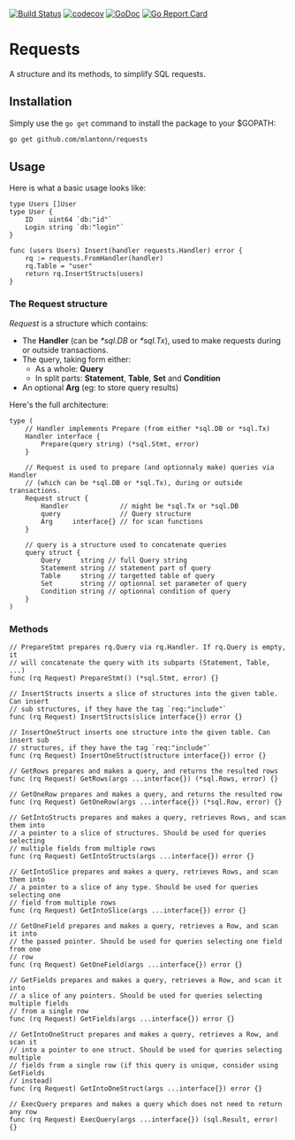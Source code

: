 [![Build Status](https://travis-ci.org/mlantonn/requests.svg?branch=master)](https://travis-ci.org/mlantonn/requests) [![codecov](https://codecov.io/gh/mlantonn/requests/branch/master/graph/badge.svg)](https://codecov.io/gh/mlantonn/requests) [![GoDoc](https://img.shields.io/badge/godoc-reference-blue.svg)](https://godoc.org/github.com/mlantonn/requests) [![Go Report Card](https://goreportcard.com/badge/github.com/mlantonn/requests)](https://goreportcard.com/report/github.com/mlantonn/requests)

# Requests

A structure and its methods, to simplify SQL requests.

## Installation

Simply use the `go get` command to install the package to your \$GOPATH:

```sh
go get github.com/mlantonn/requests
```

## Usage

Here is what a basic usage looks like:

```Golang
type Users []User
type User {
    ID    uint64 `db:"id"`
    Login string `db:"login"`
}

func (users Users) Insert(handler requests.Handler) error {
    rq := requests.FromHandler(handler)
    rq.Table = "user"
    return rq.InsertStructs(users)
}
```

### The Request structure

_Request_ is a structure which contains:

- The **Handler** (can be _\*sql.DB_ or _\*sql.Tx_), used to make requests during or outside transactions.
- The query, taking form either:
  - As a whole: **Query**
  - In split parts: **Statement**, **Table**, **Set** and **Condition**
- An optional **Arg** (eg: to store query results)

Here's the full architecture:

```Golang
type (
    // Handler implements Prepare (from either *sql.DB or *sql.Tx)
    Handler interface {
        Prepare(query string) (*sql.Stmt, error)
    }

    // Request is used to prepare (and optionnaly make) queries via Handler
    // (which can be *sql.DB or *sql.Tx), during or outside transactions.
    Request struct {
        Handler             // might be *sql.Tx or *sql.DB
        query               // Query structure
        Arg     interface{} // for scan functions
    }

    // query is a structure used to concatenate queries
    query struct {
        Query     string // full Query string
        Statement string // statement part of query
        Table     string // targetted table of query
        Set       string // optionnal set parameter of query
        Condition string // optionnal condition of query
    }
)
```

### Methods

```Golang
// PrepareStmt prepares rq.Query via rq.Handler. If rq.Query is empty, it
// will concatenate the query with its subparts (Statement, Table, ...)
func (rq Request) PrepareStmt() (*sql.Stmt, error) {}

// InsertStructs inserts a slice of structures into the given table. Can insert
// sub structures, if they have the tag `req:"include"`
func (rq Request) InsertStructs(slice interface{}) error {}

// InsertOneStruct inserts one structure into the given table. Can insert sub
// structures, if they have the tag `req:"include"`
func (rq Request) InsertOneStruct(structure interface{}) error {}

// GetRows prepares and makes a query, and returns the resulted rows
func (rq Request) GetRows(args ...interface{}) (*sql.Rows, error) {}

// GetOneRow prepares and makes a query, and returns the resulted row
func (rq Request) GetOneRow(args ...interface{}) (*sql.Row, error) {}

// GetIntoStructs prepares and makes a query, retrieves Rows, and scan them into
// a pointer to a slice of structures. Should be used for queries selecting
// multiple fields from multiple rows
func (rq Request) GetIntoStructs(args ...interface{}) error {}

// GetIntoSlice prepares and makes a query, retrieves Rows, and scan them into
// a pointer to a slice of any type. Should be used for queries selecting one
// field from multiple rows
func (rq Request) GetIntoSlice(args ...interface{}) error {}

// GetOneField prepares and makes a query, retrieves a Row, and scan it into
// the passed pointer. Should be used for queries selecting one field from one
// row
func (rq Request) GetOneField(args ...interface{}) error {}

// GetFields prepares and makes a query, retrieves a Row, and scan it into
// a slice of any pointers. Should be used for queries selecting multiple fields
// from a single row
func (rq Request) GetFields(args ...interface{}) error {}

// GetIntoOneStruct prepares and makes a query, retrieves a Row, and scan it
// into a pointer to one struct. Should be used for queries selecting multiple
// fields from a single row (if this query is unique, consider using GetFields
// instead)
func (rq Request) GetIntoOneStruct(args ...interface{}) error {}

// ExecQuery prepares and makes a query which does not need to return any row
func (rq Request) ExecQuery(args ...interface{}) (sql.Result, error) {}

```
